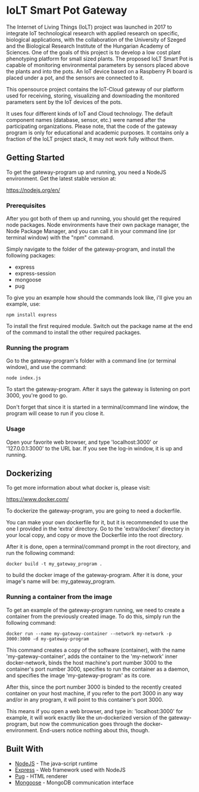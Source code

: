 # IoLT Smart Pot Gateway

The Internet of Living Things (IoLT) project was launched in 2017 to integrate IoT technological research with applied research on specific, biological applications, with the collaboration of the University of Szeged and the Biological Research Institute of the Hungarian Academy of Sciences. One of the goals of this project is to develop a low cost plant phenotyping platform for small sized plants. The proposed IoLT Smart Pot is capable of monitoring environmental parameters by sensors placed above the plants and into the pots. An IoT device based on a Raspberry Pi board is placed under a pot, and the sensors are connected to it. 

This opensource project contains the IoT-Cloud gateway of our platform used for receiving, storing, visualizing and downloading the monitored parameters sent by the IoT devices of the pots.

It uses four different kinds of IoT and Cloud technology. The default component names (database, sensor, etc.) were named after the participating organizations. Please note, that the code of the gateway program is only for educational and academic purposes. It contains only a fraction of the IoLT project stack, it may not work fully without them.


## Getting Started

To get the gateway-program up and running, you need a NodeJS environment. Get the latest stable version at:

https://nodejs.org/en/


### Prerequisites

After you got both of them up and running, you should get the required node packages. Node environments have their own
package manager, the Node Package Manager, and you can call it in your command line (or terminal window) with the "npm" command.

Simply navigate to the folder of the gateway-program, and install the following packages:

 - express
 - express-session
 - mongoose
 - pug

To give you an example how should the commands look like, i'll give you an example, use:

```
npm install express
```

To install the first required module. Switch out the package name at the end of the command to install the other required packages.

### Running the program

Go to the gateway-program's folder with a command line (or terminal window), and use the command:

```
node index.js
```

To start the gateway-program. After it says the gateway is listening on port 3000, you're good to go.

Don't forget that since it is started in a terminal/command line window, the program will cease to run if you close it.

### Usage

Open your favorite web browser, and type 'localhost:3000' or '127.0.0.1:3000' to the URL bar. If you see the log-in window,
it is up and running.

## Dockerizing

To get more information about what docker is, please visit:

https://www.docker.com/


To dockerize the gateway-program, you are going to need a dockerfile. 

You can make your own dockerfile for it, but it is recommended to use the one I provided in the 'extra' directory. Go to the 'extra/docker/'
directory in your local copy, and copy or move the Dockerfile into the root directory.

After it is done, open a terminal/command prompt in the root directory, and run the following command:

```
docker build -t my_gateway_program .
```

to build the docker image of the gateway-program. After it is done, your image's name will be: my_gateway_program.

### Running a container from the image

To get an example of the gateway-program running, we need to create a container from the previously created image. To do this, simply run the following command:

```
docker run --name my-gateway-container --network my-network -p 3000:3000 -d my-gateway-program
```

This command creates a copy of the software (container), with the name 'my-gateway-container', adds the container to the 'my-network' inner docker-network, binds the
host machine's port number 3000 to the container's port number 3000, specifies to run the container as a daemon, and specifies the image 'my-gateway-program' as its core.



After this, since the port number 3000 is binded to the recently created container on your host machine, if you refer to the port 3000 in any way and/or in any program, it will point to
this container's port 3000.

This means if you open a web browser, and type in: 'localhost:3000' for example, it will work exactly like the un-dockerized version of the gateway-program, but now the communication
goes through the docker-environment. End-users notice nothing about this, though.





## Built With

* [NodeJS](https://nodejs.org/en/) - The java-script runtime
* [Express](https://expressjs.com/) - Web framework used with NodeJS
* [Pug](https://pugjs.org/api/getting-started.html) - HTML renderer
* [Mongoose](https://mongoosejs.com/) - MongoDB communication interface
